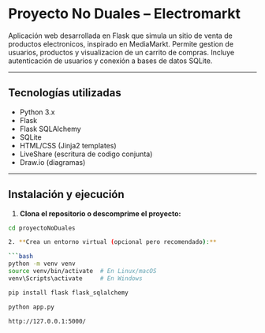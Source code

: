 # Proyecto No Duales – Electromarkt

Aplicación web desarrollada en Flask que simula un sitio de venta de productos electronicos, inspirado en MediaMarkt. Permite gestion de usuarios, productos y visualizacion de un carrito de compras. Incluye autenticación de usuarios y conexión a bases de datos SQLite.

---

## Tecnologías utilizadas

- Python 3.x
- Flask
- Flask SQLAlchemy
- SQLite
- HTML/CSS (Jinja2 templates)
- LiveShare (escritura de codigo conjunta)
- Draw.io (diagramas)

---

## Instalación y ejecución

1. **Clona el repositorio o descomprime el proyecto:**

```bash
cd proyectoNoDuales

2. **Crea un entorno virtual (opcional pero recomendado):**

```bash
python -m venv venv
source venv/bin/activate  # En Linux/macOS
venv\Scripts\activate     # En Windows

pip install flask flask_sqlalchemy

python app.py

http://127.0.0.1:5000/

